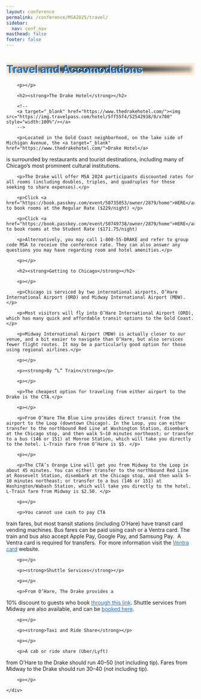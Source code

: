```yaml
---
layout: conference
permalink: /conference/MSA2025/travel/
sidebar:
  nav: conf_nav
masthead: false
footer: false
---
```


<style>

 a {
    color: #206db5;
  }
  
  a:visited {
    color: #206db5;
  }
  
</style>

<div class="page__hero--overlay"
  style="background-color: #000; color: 1e6cb6; box-shadow: 0 0 8px 8px rgb(254, 239, 220) inset; background-image: radial-gradient(rgba(0, 0, 0, 0), rgba(254, 239, 220, 1)), url(/msa/conference/MSA2025/assets/subway_2022_salmon.jpeg);">
	<div class="wrapper">
	  <h1 id="page-title" class="page__title" itemprop="headline" style="color: #206db5; text-shadow: 2px 2px white;">       
		  Travel and Accomodations       
	  </h1> 
	</div>
</div>

<body>
    <div class="post">
        
        <p></p>
        
        <h2><strong>The Drake Hotel</strong></h2>
        
		<!--
        <a target="_blank" href="https://www.thedrakehotel.com/"><img src="https://img.travelpass.com/hotel/5ff55f4/52542938/0/x700" style="width:100%"/></a>
		-->
        
        <p>Located in the Gold Coast neighborhood, on the lake side of Michigan Avenue, the <a target="_blank" href="https://www.thedrakehotel.com/">Drake Hotel</a>
is surrounded by restaurants and tourist destinations, including many of
Chicago’s most prominent cultural institutions.</p>
        
        
        <p>The Drake will offer MSA 2024 participants discounted rates for all rooms (including doubles, triples, and quadruples for those seeking to share expenses).</p>
		
		<p>Click <a href="https://book.passkey.com/event/50735053/owner/2879/home">HERE</a> to book rooms at the Regular Rate ($229/night) </p>
		
		<p>Click <a href="https://book.passkey.com/event/50749738/owner/2879/home">HERE</a> to book rooms at the Student Rate ($171.75/night)
</p>
		
		<p>Alternatively, you may call 1-800-55-DRAKE and refer to group code MSA to receive the conference rate. They can also answer any questions you may have regarding room and hotel amenities.</p>
		
		
<!--
<p>Check back on this page for hotel booking and conference discount information in 2024.</p>
        
        
        <p>We urge all registrants who can
afford to do so to book their accommodations at the conference hotel—your
efforts will help ensure that the MSA can meet its contractual obligations with
the Drake.</p>
-->
        
        <p></p>
        
        <h2><strong>Getting to Chicago</strong></h2>
        
        <p></p>
        
        <p>Chicago is serviced by two international airports, O’Hare International Airport (ORD) and Midway International Airport (MDW).</p>
        
        <p>Most visitors will fly into O’Hare International Airport (ORD), which has many quick and affordable transit options to the Gold Coast.</p>
        
        <p>Midway International Airport (MDW) is actually closer to our venue, and a bit easier to navigate than O’Hare, but also services fewer flight routes. It may be a particularly good option for those using regional airlines.</p>
        
        <p></p>
        
        <p><strong>By “L” Train</strong></p>
        
        <p></p>
        
        <p>The cheapest option for traveling from either airport to the Drake is the CTA.</p>
        
        <p></p>
        
        <p>From O’Hare The Blue Line provides direct transit from the airport to the Loop (downtown Chicago). In the Loop, you can either transfer to the northbound Red Line at Washington Station, disembark at the Chicago stop, and then walk 5–10 minutes northeast; or transfer to a bus (146 or 151) at Monroe Station, which will take you directly to the hotel. L-Train fare from O’Hare is $5. </p>
        
        <p></p>
        
        <p>The CTA’s Orange Line will get you from Midway to the Loop in about 45 minutes. You can either transfer to the northbound Red Line at Roosevelt Station, disembark at the Chicago stop, and then walk 5–10 minutes northeast; or transfer to a bus (146 or 151) at Washington/Wabash Station, which will take you directly to the hotel. L-Train fare from Midway is $2.50. </p>
        
        <p></p>
        
        <p>You cannot use cash to pay CTA
train fares, but most transit stations (including O’Hare) have transit card
vending machines. Bus fares can be paid using cash or a Ventra card. The train
and bus also accept Apple Pay, Google Pay, and Samsung Pay.  A Ventra card is
required for transfers.  For more information visit the <a target="_blank" href="https://www.ventrachicago.com/how-to/mobile-wallet-apps/">Ventra card</a> website. </p>
        
        <p></p>
        
        <p><strong>Shuttle Services</strong></p>
        
        <p></p>
        
        <p>From O’Hare, The Drake provides a
10% discount to guests who book <a href="https://airportexpress.hudsonltd.net/res?USERIDENTRY=DRAKE&LOGON=GO" target="_blank">through this link</a>. Shuttle services from Midway are also
available, and can be <a href="https://airportexpress.com/midway-airport-transportation/" target="_blank">booked here</a>.</p>
        
        <p></p>
        
        <p><strong>Taxi and Ride Share</strong></p>
        
        <p></p>
        
        <p>A cab or ride share (Uber/Lyft) 
from O’Hare to the Drake should run $40–$50 (not including tip). Fares
from Midway to the Drake should run $30–$40 (not including tip).</p>
        
        <p></p>
        
    </div>


</body>